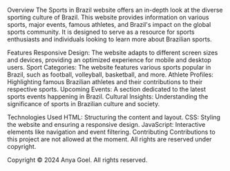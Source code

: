 Overview
The Sports in Brazil website offers an in-depth look at the diverse sporting culture of Brazil. This website provides information on various sports, major events, famous athletes, and Brazil's impact on the global sports community. It is designed to serve as a resource for sports enthusiasts and individuals looking to learn more about Brazilian sports.

Features
Responsive Design: The website adapts to different screen sizes and devices, providing an optimized experience for mobile and desktop users.
Sport Categories: The website features various sports popular in Brazil, such as football, volleyball, basketball, and more.
Athlete Profiles: Highlighting famous Brazilian athletes and their contributions to their respective sports.
Upcoming Events: A section dedicated to the latest sports events happening in Brazil.
Cultural Insights: Understanding the significance of sports in Brazilian culture and society.

Technologies Used
HTML: Structuring the content and layout.
CSS: Styling the website and ensuring a responsive design.
JavaScript: Interactive elements like navigation and event filtering.
Contributing
Contributions to this project are not allowed at the moment. All rights are reserved under copyright.

Copyright
© 2024 Anya Goel. All rights reserved.


